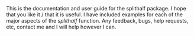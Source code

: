 This is the documentation and user guide for the splithalf package. I hope that you like it / that it is useful. I have included examples for each of the major aspects of the _splithalf_ function. Any feedback, bugs, help requests, etc, contact me and I will help however I can. 

